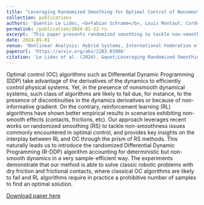 ```yaml
---
title: "Leveraging Randomized Smoothing for Optimal Control of Nonsmooth Dynamical Systems"
collection: publications
authors: 'Quentin Le Lidec, <b>Fabian Schramm</b>, Louis Montaut, Cordelia Schmid, Ivan Laptev, Justin Carpentier'
permalink: /publication/2024-01-22-rs
excerpt: 'This paper presents randomized smoothing to tackle non-smoothness issues commonly encountered in optimal control and provides key insights on the interplay between Reinforcement Learning and Optimal Control.'
date: 2024-05-01
venue: 'Nonlinear Analysis: Hybrid Systems, International Federation of Automatic Control (IFAC) journal'
paperurl: 'https://arxiv.org/abs/2203.03986'
citation: 'Le Lidec et al. (2024). &quot;Leveraging Randomized Smoothing for Optimal Control of Nonsmooth Dynamical Systems.&quot; <i>NAHS24</i>.'
---
```

Optimal control (OC) algorithms such as Differential Dynamic Programming (DDP) take advantage of the derivatives of the dynamics to efficiently control physical systems. Yet, in the presence of nonsmooth dynamical systems, such class of algorithms are likely to fail due, for instance, to the presence of discontinuities in the dynamics derivatives or because of non-informative gradient. On the contrary, reinforcement learning (RL) algorithms have shown better empirical results in scenarios exhibiting non-smooth effects (contacts, frictions, etc). Our approach leverages recent works on randomized smoothing (RS) to tackle non-smoothness issues commonly encountered in optimal control, and provides key insights on the interplay between RL and OC through the prism of RS methods. This naturally leads us to introduce the randomized Differential Dynamic Programming (R-DDP) algorithm accounting for deterministic but non-smooth dynamics in a very sample-efficient way. The experiments demonstrate that our method is able to solve classic robotic problems with dry friction and frictional contacts, where classical OC algorithms are likely to fail and RL algorithms require in practice a prohibitive number of samples to find an optimal solution.

[Download paper here](https://arxiv.org/pdf/2203.03986.pdf)